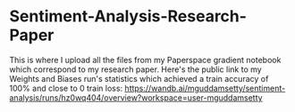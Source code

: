 # Sentiment-Analysis-Research-Paper
This is where I upload all the files from my Paperspace gradient notebook which correspond to my research paper. 
Here's the public link to my Weights and Biases run's statistics which achieved a train accuracy of 100% and close to 0 train loss:
https://wandb.ai/mguddamsetty/sentiment-analysis/runs/hz0wq404/overview?workspace=user-mguddamsetty
